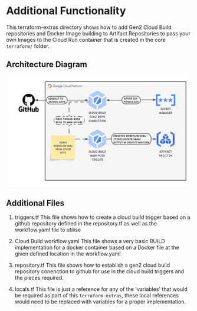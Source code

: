 # Additional Functionality
This terraform-extras directory shows how to add Gen2 Cloud Build repositories and Docker Image building to Artifact Repositories to pass your own Images to the Cloud Run container that is created in the core `terraform/` folder.

## Architecture Diagram
<p align="center"> <img src="images/gen2-cloud-build-pipeline.png" width="700"> </p>

## Additional Files
1. triggers.tf
This file shows how to create a cloud build trigger based on a github repository defined in the repository.tf as well as the workflow.yaml file to utilise

2. Cloud Build workflow.yaml
This file shows a very basic BUILD implementation for a docker container based on a Docker file at the given defined location in the workflow.yaml

3. repository.tf
This file shows how to establish a gen2 cloud build repository conenction to github for use in the cloud build triggers and the pieces required.

4. locals.tf
This file is just a reference for any of the 'variables' that would be required as part of this `terraform-extras`, these local references would need to be replaced with variables for a proper implementation.

